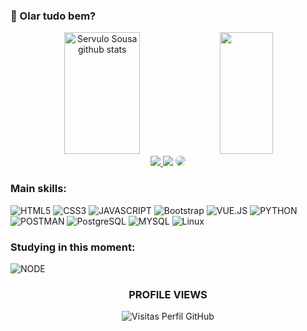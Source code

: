 ###  👋 Olar tudo bem?

<!--
**sousaservulo/sousaservulo** is a ✨ _special_ ✨ repository because its `README.md` (this file) appears on your GitHub profile.

Here are some ideas to get you started:

- 🔭 I’m currently working on ...
- 🌱 I’m currently learning ...
- 👯 I’m looking to collaborate on ...
- 🤔 I’m looking for help with ...
- 💬 Ask me about ...
- 📫 How to reach me: ...
- 😄 Pronouns: ...
- ⚡ Fun fact: ...
-->

<div align="center">  
  <img width="49%" height="195px" src="https://github-readme-stats.vercel.app/api?username=sousaservulo&show_icons=true&count_private=true&hide_border=true&&theme=chartreuse-dark&bg_color=0d1117" alt="Servulo Sousa github stats" /> 
  <img width="41%" height="195px" src="https://github-readme-stats.vercel.app/api/top-langs/?username=sousaservulo&layout=compact&hide_border=true&title_color=00FF00&text_color=00FF00&bg_color=0d1117" />
</div>


<div align="center"> 
<a href="https://instagram.com/servulosousa" target="_blank"><img src="https://img.shields.io/badge/-Instagram-%23E4405F?style=for-the-badge&logo=instagram&logoColor=white"</a>
<a href = "mailto:servulosousa@gmail.com"> <img src="https://img.shields.io/badge/-Gmail-%23333?style=for-the-badge&logo=gmail&logoColor=white" target="_blank"></a>
<a href="https://www.linkedin.com/in/sérvulosousa/" target="_blank"><img src="https://img.shields.io/badge/-LinkedIn-%230077B5?style=for-the-badge&logo=linkedin&logoColor=white" style="border-radius: 30px" target="_blank"></a> 
 </div>



  ### Main skills:
  ![HTML5](https://img.shields.io/badge/HTML5-E34F26?style=for-the-badge&logo=html5&logoColor=0D1117)
  ![CSS3](https://img.shields.io/badge/CSS3-1572B6?style=for-the-badge&logo=css3&logoColor=0D1117)
  ![JAVASCRIPT](https://img.shields.io/badge/JavaScript-F7DF1E?style=for-the-badge&logo=JavaScript&logoColor=white)
  ![Bootstrap](https://img.shields.io/badge/Bootstrap-563D7C?style=for-the-badge&logo=bootstrap&logoColor=white)
  ![VUE.JS](https://img.shields.io/badge/Vue.js-35495E?style=for-the-badge&logo=vue.js&logoColor=4FC08D)
  ![PYTHON](https://img.shields.io/badge/Python-3776AB?style=for-the-badge&logo=python&logoColor=white)
  ![POSTMAN](https://img.shields.io/badge/Postman-FF6C37?style=for-the-badge&logo=postman&logoColor=white)
  ![PostgreSQL](https://img.shields.io/badge/PostgreSQL-316192?style=for-the-badge&logo=postgresql&logoColor=white)
  ![MYSQL](https://img.shields.io/badge/MySQL-00000F?style=for-the-badge&logo=mysql&logoColor=white)
  ![Linux](https://img.shields.io/badge/Linux-FCC624?style=for-the-badge&logo=linux&logoColor=black)
  <!--
  ![JavaScript](https://img.shields.io/badge/-JavaScript-0D1117?style=for-the-badge&logo=javascript&labelColor=0D1117)&nbsp;
  ![CSS](https://img.shields.io/badge/-CSS-0D1117?style=for-the-badge&logo=CSS3&logoColor=1572B6&labelColor=0D1117)&nbsp;
  ![React.js](https://img.shields.io/badge/-React.js-0D1117?style=for-the-badge&logo=react&labelColor=0D1117)&nbsp;
  ![Php](https://img.shields.io/badge/-php-0D1117?style=for-the-badge&logo=php&logoColor=purple&labelColor=0D1117)&nbsp; 
   -->

  ### Studying in this moment:
  ![NODE](https://img.shields.io/badge/Node.js-43853D?style=for-the-badge&logo=node.js&logoColor=0D1117)
  <!--
  ![React.js](https://img.shields.io/badge/-React.js-0D1117?style=for-the-badge&logo=react&labelColor=0D1117)&nbsp;
  ![Typescript](https://img.shields.io/badge/-JavaScript-0D1117?style=for-the-badge&logo=javascript&labelColor=0D1117&textColor=0D1117)&nbsp;
  ![Node.JS](https://img.shields.io/badge/-Node.JS-0D1117?style=for-the-badge&logo=node.js&labelColor=0D1117&textColor=0D1117)&nbsp;-->

  
<h3 align="center">PROFILE VIEWS</h3>
 <p align="center">   
 <img alingn="center" title="Visitas Perfil GitHub" src="https://profile-counter.glitch.me/sousaservulo/count.svg" />
</p>
